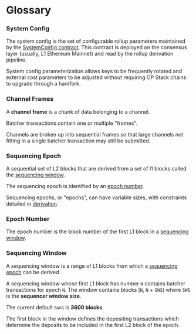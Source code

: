 # Glossary

### System Config

The system config is the set of configurable rollup parameters
maintained by the [SystemConfig contract][scc]. This contract
is deployed on the consensus layer (usually, L1 Ethereum Mainnet)
and read by the rollup derivation pipeline.

System config parameterization allows keys to be frequently
rotated and external cost parameters to be adjusted without
requiring OP Stack chains to upgrade through a hardfork.

[scc]: https://github.com/ethereum-optimism/optimism/blob/develop/specs/system_config.md

### Channel Frames

A **channel frame** is a chunk of data belonging to a channel.

Batcher transactions contain one or multiple "frames".

Channels are broken up into sequential frames so that large
channels not fitting in a single batcher transaction may still
be submitted.

### Sequencing Epoch

A sequential set of L2 blocks that are derived from a set of
l1 blocks called the [sequencing window](#sequencing-window).

The sequencing epoch is identified by an [epoch number](#epoch-number).

Sequencing epochs, or "epochs", can have variable sizes,
with constraints detailed in [derivation](./derivation.md).

### Epoch Number

The epoch number is the block number of the first L1 block
in a [sequencing window](#sequencing-window).

### Sequencing Window

A sequencing window is a range of L1 blocks from which a [sequencing 
epoch](#sequencing-epoch) can be derived.

A sequencing window whose first L1 block has number `N` contains batcher 
transactions for epoch `N`. The window contains blocks [`N`, `N` + `SWS`)
where `SWS` is the **sequencer window size**.

The current default sws is **3600 blocks**.

The first block in the window defines the depositing 
transactions which determine the deposits to be included in the first 
L2 block of the epoch.
